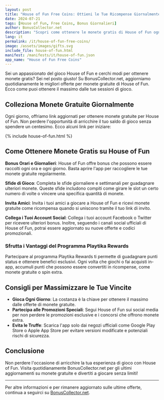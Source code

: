 ```yaml
---
layout: post
title: "House of Fun Free Coins: Ottieni le Tue Ricompense Giornalmente!"
date: 2024-07-21
tags: [House of Fun, Free Coins, Bonus Giornalieri]
author: BonusCollector.net
description: "Scopri come ottenere le monete gratis di House of Fun ogni giorno! Visita BonusCollector.net per aggiornamenti quotidiani e inizia a giocare senza limiti."
lang: it
permalink: /it/house-of-fun-free-coins/
image: /assets/images/gifts.svg
include_file: house-of-fun.html
manifest: /manifests/it/house-of-fun.json
app_name: "House of Fun Free Coins"
---
```


Sei un appassionato del gioco House of Fun e cerchi modi per ottenere monete gratis? Sei nel posto giusto! Su BonusCollector.net, aggiorniamo quotidianamente le migliori offerte per monete gratuite di House of Fun. Ecco come puoi ottenere il massimo dalle tue sessioni di gioco.

## Colleziona Monete Gratuite Giornalmente

Ogni giorno, offriamo link aggiornati per ottenere monete gratuite per House of Fun. Non perdere l'opportunità di arricchire il tuo saldo di gioco senza spendere un centesimo. Ecco alcuni link per iniziare:

{% include house-of-fun.html %}

## Come Ottenere Monete Gratis su House of Fun

**Bonus Orari e Giornalieri**: House of Fun offre bonus che possono essere raccolti ogni ora e ogni giorno. Basta aprire l'app per raccogliere le tue monete gratuite regolarmente.

**Sfide di Gioco**: Completa le sfide giornaliere e settimanali per guadagnare ulteriori monete. Queste sfide includono compiti come girare le slot un certo numero di volte o vincere una specifica quantità di monete.

**Invita Amici**: Invita i tuoi amici a giocare a House of Fun e ricevi monete gratuite come ricompensa quando si uniscono tramite il tuo link di invito.

**Collega i Tuoi Account Social**: Collega i tuoi account Facebook o Twitter per ricevere ulteriori bonus. Inoltre, seguendo i canali social ufficiali di House of Fun, potrai essere aggiornato su nuove offerte e codici promozionali.

### Sfrutta i Vantaggi del Programma Playtika Rewards

Partecipare al programma Playtika Rewards ti permette di guadagnare punti status e ottenere benefici esclusivi. Ogni volta che giochi o fai acquisti in-app, accumuli punti che possono essere convertiti in ricompense, come monete gratuite o spin extra.

## Consigli per Massimizzare le Tue Vincite

- **Gioca Ogni Giorno**: La costanza è la chiave per ottenere il massimo dalle offerte di monete gratuite.
- **Partecipa alle Promozioni Speciali**: Segui House of Fun sui social media per non perdere le promozioni esclusive e i concorsi che offrono monete extra.
- **Evita le Truffe**: Scarica l'app solo dai negozi ufficiali come Google Play Store o Apple App Store per evitare versioni modificate e potenziali rischi di sicurezza.

## Conclusione

Non perdere l'occasione di arricchire la tua esperienza di gioco con House of Fun. Visita quotidianamente BonusCollector.net per gli ultimi aggiornamenti su monete gratuite e divertiti a giocare senza limiti!

---

Per altre informazioni e per rimanere aggiornato sulle ultime offerte, continua a seguirci su [BonusCollector.net](https://www.bonuscollector.net/it/).